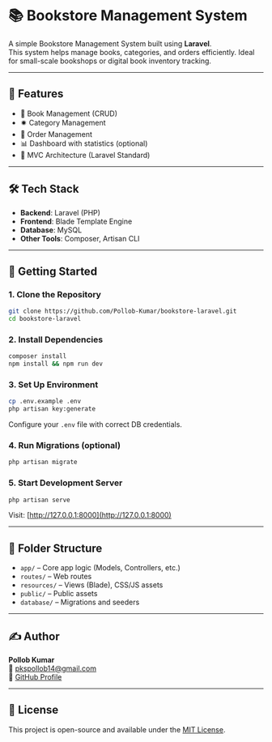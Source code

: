 # 📚 Bookstore Management System

A simple Bookstore Management System built using **Laravel**.  
This system helps manage books, categories, and orders efficiently. Ideal for small-scale bookshops or digital book inventory tracking.

---

## 🔧 Features

- 📖 Book Management (CRUD)
- 🟒️ Category Management
- 🛒 Order Management
  <!-- 👥 User Authentication (Login/Register) -->
- 📊 Dashboard with statistics (optional)
- 📁 MVC Architecture (Laravel Standard)

---

## 🛠️ Tech Stack

- **Backend**: Laravel (PHP)
- **Frontend**: Blade Template Engine
- **Database**: MySQL
- **Other Tools**: Composer, Artisan CLI

---

## 🚀 Getting Started

### 1. Clone the Repository

```bash
git clone https://github.com/Pollob-Kumar/bookstore-laravel.git
cd bookstore-laravel
```

### 2. Install Dependencies

```bash
composer install
npm install && npm run dev
```

### 3. Set Up Environment

```bash
cp .env.example .env
php artisan key:generate
```

Configure your `.env` file with correct DB credentials.

### 4. Run Migrations (optional)

```bash
php artisan migrate
```

### 5. Start Development Server

```bash
php artisan serve
```

Visit: [http://127.0.0.1:8000](http://127.0.0.1:8000)

---

## 📂 Folder Structure

- `app/` – Core app logic (Models, Controllers, etc.)
- `routes/` – Web routes
- `resources/` – Views (Blade), CSS/JS assets
- `public/` – Public assets
- `database/` – Migrations and seeders

---

## ✍️ Author

**Pollob Kumar**  
📧 [pkspollob14@gmail.com](mailto:pkspollob14@gmail.com)  
🔗 [GitHub Profile](https://github.com/Pollob-Kumar)

---

## 📄 License

This project is open-source and available under the [MIT License](LICENSE).
